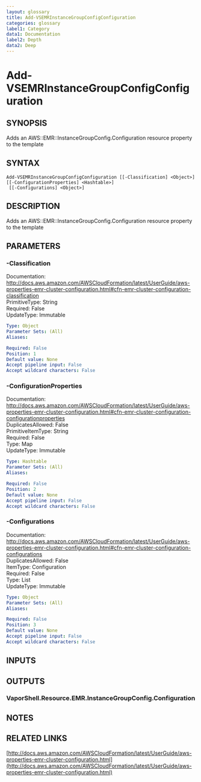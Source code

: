 ```yaml
---
layout: glossary
title: Add-VSEMRInstanceGroupConfigConfiguration
categories: glossary
label1: Category
data1: Documentation
label2: Depth
data2: Deep
---
```


# Add-VSEMRInstanceGroupConfigConfiguration

## SYNOPSIS
Adds an AWS::EMR::InstanceGroupConfig.Configuration resource property to the template

## SYNTAX

```
Add-VSEMRInstanceGroupConfigConfiguration [[-Classification] <Object>] [[-ConfigurationProperties] <Hashtable>]
 [[-Configurations] <Object>]
```

## DESCRIPTION
Adds an AWS::EMR::InstanceGroupConfig.Configuration resource property to the template

## PARAMETERS

### -Classification
Documentation: http://docs.aws.amazon.com/AWSCloudFormation/latest/UserGuide/aws-properties-emr-cluster-configuration.html#cfn-emr-cluster-configuration-classification    
PrimitiveType: String    
Required: False    
UpdateType: Immutable

```yaml
Type: Object
Parameter Sets: (All)
Aliases: 

Required: False
Position: 1
Default value: None
Accept pipeline input: False
Accept wildcard characters: False
```

### -ConfigurationProperties
Documentation: http://docs.aws.amazon.com/AWSCloudFormation/latest/UserGuide/aws-properties-emr-cluster-configuration.html#cfn-emr-cluster-configuration-configurationproperties    
DuplicatesAllowed: False    
PrimitiveItemType: String    
Required: False    
Type: Map    
UpdateType: Immutable

```yaml
Type: Hashtable
Parameter Sets: (All)
Aliases: 

Required: False
Position: 2
Default value: None
Accept pipeline input: False
Accept wildcard characters: False
```

### -Configurations
Documentation: http://docs.aws.amazon.com/AWSCloudFormation/latest/UserGuide/aws-properties-emr-cluster-configuration.html#cfn-emr-cluster-configuration-configurations    
DuplicatesAllowed: False    
ItemType: Configuration    
Required: False    
Type: List    
UpdateType: Immutable

```yaml
Type: Object
Parameter Sets: (All)
Aliases: 

Required: False
Position: 3
Default value: None
Accept pipeline input: False
Accept wildcard characters: False
```

## INPUTS

## OUTPUTS

### VaporShell.Resource.EMR.InstanceGroupConfig.Configuration

## NOTES

## RELATED LINKS

[http://docs.aws.amazon.com/AWSCloudFormation/latest/UserGuide/aws-properties-emr-cluster-configuration.html](http://docs.aws.amazon.com/AWSCloudFormation/latest/UserGuide/aws-properties-emr-cluster-configuration.html)

